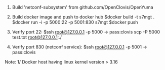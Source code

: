 1. Build 'netconf-subsystem' from github.com/OpenClovis/OpenYuma
2. Build docker image and push to docker hub
   $docker build -t s7mgt .
   $docker run -i -p 5000:22 -p 5001:830 s7mgt
   $docker push

3. Verify port 22:
$ssh root@127.0.0.1 -p 5000 -> pass:clovis
scp -P 5000 test.txt root@127.0.0.1:./ 

3. Verify port 830 (netconf service):
$ssh root@127.0.0.1 -p 5001 -> pass:clovis


Note:
1/ Docker host having linux kernel version > 3.16

